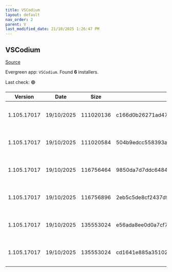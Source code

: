 ```yaml
---
title: VSCodium
layout: default
nav_order: 2
parent: V
last_modified_date: 21/10/2025 1:26:47 PM
---
```


## VSCodium

[Source](https://vscodium.com)

Evergreen app: `VSCodium`. Found **6** installers.

Last check: 🟢

| Version     | Date       | Size      | Sha256                                                           | Architecture | InstallerType | Type | URI                                                                                                                                                                                                                                  |
| ----------- | ---------- | --------- | ---------------------------------------------------------------- | ------------ | ------------- | ---- | ------------------------------------------------------------------------------------------------------------------------------------------------------------------------------------------------------------------------------------ |
| 1.105.17017 | 19/10/2025 | 111020136 | c166d0b26271ad473143dd90fcf8465941390b6deaf519fd802445631e8217cc | ARM64        | Default       | exe  | [https://github.com/VSCodium/vscodium/releases/download/1.105.17017/VSCodiumSetup-arm64-1.105.17017.exe](https://github.com/VSCodium/vscodium/releases/download/1.105.17017/VSCodiumSetup-arm64-1.105.17017.exe)                     |
| 1.105.17017 | 19/10/2025 | 111020584 | 504b9edcc558393acb6d53ad85652e7b717b03d664a3dcfa5db2c9fb245de3f7 | ARM64        | User          | exe  | [https://github.com/VSCodium/vscodium/releases/download/1.105.17017/VSCodiumUserSetup-arm64-1.105.17017.exe](https://github.com/VSCodium/vscodium/releases/download/1.105.17017/VSCodiumUserSetup-arm64-1.105.17017.exe)             |
| 1.105.17017 | 19/10/2025 | 116756464 | 9850da7d7ddc64849242b8e42c715e40a3416c841a15b7fac727e87adeb6f4cf | x64          | Default       | exe  | [https://github.com/VSCodium/vscodium/releases/download/1.105.17017/VSCodiumSetup-x64-1.105.17017.exe](https://github.com/VSCodium/vscodium/releases/download/1.105.17017/VSCodiumSetup-x64-1.105.17017.exe)                         |
| 1.105.17017 | 19/10/2025 | 116756896 | 2eb5c5de8cf2437df911de4748ff79f344715d693b73761cc263ba54cc9934bd | x64          | User          | exe  | [https://github.com/VSCodium/vscodium/releases/download/1.105.17017/VSCodiumUserSetup-x64-1.105.17017.exe](https://github.com/VSCodium/vscodium/releases/download/1.105.17017/VSCodiumUserSetup-x64-1.105.17017.exe)                 |
| 1.105.17017 | 19/10/2025 | 135553024 | e56ada8ee0d0a7cf7034faed4985edd845b4bd9ebb9005ffb6dbf4ea5205a425 | x64          | Default       | msi  | [https://github.com/VSCodium/vscodium/releases/download/1.105.17017/VSCodium-x64-1.105.17017.msi](https://github.com/VSCodium/vscodium/releases/download/1.105.17017/VSCodium-x64-1.105.17017.msi)                                   |
| 1.105.17017 | 19/10/2025 | 135553024 | cd1641e885a351025b68978c268dfec90f2430c09d1be1abe3d78cd54310b302 | x64          | Default       | msi  | [https://github.com/VSCodium/vscodium/releases/download/1.105.17017/VSCodium-x64-updates-disabled-1.105.17017.msi](https://github.com/VSCodium/vscodium/releases/download/1.105.17017/VSCodium-x64-updates-disabled-1.105.17017.msi) |

